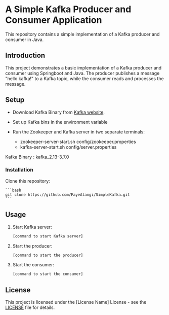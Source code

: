 # A Simple Kafka Producer and Consumer Application

This repository contains a simple implementation of a Kafka producer and consumer in Java.


## Introduction

This project demonstrates a basic implementation of a Kafka producer and consumer using Springboot and Java.
The producer publishes a message "hello kafka!" to a Kafka topic, while the consumer reads and processes the message.

## Setup


- Download Kafka Binary from [Kafka website](https://kafka.apache.org/downloads).
- Set up Kafka bins in the environment variable
- Run the Zookeeper and Kafka server in two separate terminals:

    - zookeeper-server-start.sh config/zookeeper.properties
    - kafka-server-start.sh config/server.properties
  
Kafka Binary : kafka_2.13-3.7.0


### Installation

Clone this repository:

    ```bash
    git clone https://github.com/FayeAlangi/SimpleKafka.git
    ```



## Usage

1. Start Kafka server:

    ```bash
    [command to start Kafka server]
    ```

2. Start the producer:

    ```bash
    [command to start the producer]
    ```

3. Start the consumer:

    ```bash
    [command to start the consumer]
    ```


## License

This project is licensed under the [License Name] License - see the [LICENSE](LICENSE) file for details.

